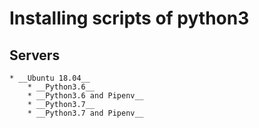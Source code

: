 # Installing scripts of python3

## Servers

    * __Ubuntu 18.04__
        * __Python3.6__
        * __Python3.6 and Pipenv__
        * __Python3.7__
        * __Python3.7 and Pipenv__
